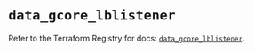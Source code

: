 # `data_gcore_lblistener`

Refer to the Terraform Registry for docs: [`data_gcore_lblistener`](https://registry.terraform.io/providers/g-core/gcorelabs/0.3.63/docs/data-sources/gcore_lblistener).
